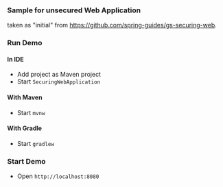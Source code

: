 ### Sample for unsecured Web Application

taken as "initial" from https://github.com/spring-guides/gs-securing-web.

### Run Demo

#### In IDE

* Add project as Maven project
* Start `SecuringWebApplication`

#### With Maven

* Start `mvnw`

#### With Gradle

* Start `gradlew`

### Start Demo

* Open `http://localhost:8080`